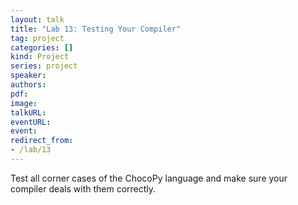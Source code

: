 ```yaml
---
layout: talk
title: "Lab 13: Testing Your Compiler"
tag: project
categories: []
kind: Project
series: project
speaker:
authors:
pdf:
image:
talkURL:
eventURL:
event:
redirect_from:
- /lab/13
---
```


Test all corner cases of the ChocoPy language and make sure your compiler deals with them correctly.
